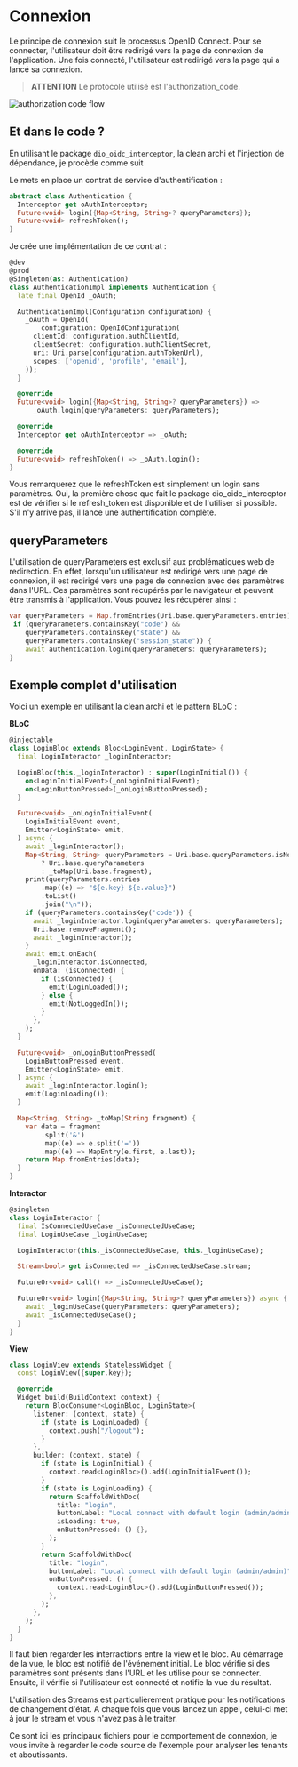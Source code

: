 # Connexion

Le principe de connexion suit le processus OpenID Connect. Pour se connecter, l'utilisateur doit être redirigé vers la page de connexion de l'application. Une fois connecté, l'utilisateur est redirigé vers la page qui a lancé sa connexion.

> **ATTENTION** Le protocole utilisé est l'authorization_code.

![authorization code flow](resource:assets/images/authorization_code.png)

## Et dans le code ?

En utilisant le package `dio_oidc_interceptor`, la clean archi et l'injection de dépendance, je procède comme suit

Le mets en place un contrat de service d'authentification :

```dart
abstract class Authentication {
  Interceptor get oAuthInterceptor;
  Future<void> login({Map<String, String>? queryParameters});
  Future<void> refreshToken();
}
```

Je crée une implémentation de ce contrat :

```dart
@dev
@prod
@Singleton(as: Authentication)
class AuthenticationImpl implements Authentication {
  late final OpenId _oAuth;

  AuthenticationImpl(Configuration configuration) {
    _oAuth = OpenId(
        configuration: OpenIdConfiguration(
      clientId: configuration.authClientId,
      clientSecret: configuration.authClientSecret,
      uri: Uri.parse(configuration.authTokenUrl),
      scopes: ['openid', 'profile', 'email'],
    ));
  }

  @override
  Future<void> login({Map<String, String>? queryParameters}) =>
      _oAuth.login(queryParameters: queryParameters);

  @override
  Interceptor get oAuthInterceptor => _oAuth;

  @override
  Future<void> refreshToken() => _oAuth.login();
}
```

Vous remarquerez que le refreshToken est simplement un login sans paramètres. Oui, la première chose que fait le package dio_oidc_interceptor est de vérifier si le refresh_token est disponible et de l'utiliser si possible.
S'il n'y arrive pas, il lance une authentification complète.

## queryParameters

L'utilisation de queryParameters est exclusif aux problématiques web de redirection. En effet, lorsqu'un utilisateur est redirigé vers une page de connexion, il est redirigé vers une page de connexion avec des paramètres dans l'URL. Ces paramètres sont récupérés par le navigateur et peuvent être transmis à l'application.
Vous pouvez les récupérer ainsi :

```dart
var queryParameters = Map.fromEntries(Uri.base.queryParameters.entries);
 if (queryParameters.containsKey("code") &&
    queryParameters.containsKey("state") &&
    queryParameters.containsKey("session_state")) {
    await authentication.login(queryParameters: queryParameters);
}
```

## Exemple complet d'utilisation

Voici un exemple en utilisant la clean archi et le pattern BLoC :

**BLoC**

```dart
@injectable
class LoginBloc extends Bloc<LoginEvent, LoginState> {
  final LoginInteractor _loginInteractor;

  LoginBloc(this._loginInteractor) : super(LoginInitial()) {
    on<LoginInitialEvent>(_onLoginInitialEvent);
    on<LoginButtonPressed>(_onLoginButtonPressed);
  }

  Future<void> _onLoginInitialEvent(
    LoginInitialEvent event,
    Emitter<LoginState> emit,
  ) async {
    await _loginInteractor();
    Map<String, String> queryParameters = Uri.base.queryParameters.isNotEmpty
        ? Uri.base.queryParameters
        : _toMap(Uri.base.fragment);
    print(queryParameters.entries
        .map((e) => "${e.key} ${e.value}")
        .toList()
        .join("\n"));
    if (queryParameters.containsKey('code')) {
      await _loginInteractor.login(queryParameters: queryParameters);
      Uri.base.removeFragment();
      await _loginInteractor();
    }
    await emit.onEach(
      _loginInteractor.isConnected,
      onData: (isConnected) {
        if (isConnected) {
          emit(LoginLoaded());
        } else {
          emit(NotLoggedIn());
        }
      },
    );
  }

  Future<void> _onLoginButtonPressed(
    LoginButtonPressed event,
    Emitter<LoginState> emit,
  ) async {
    await _loginInteractor.login();
    emit(LoginLoading());
  }

  Map<String, String> _toMap(String fragment) {
    var data = fragment
        .split('&')
        .map((e) => e.split('='))
        .map((e) => MapEntry(e.first, e.last));
    return Map.fromEntries(data);
  }
}
```

**Interactor**

```dart
@singleton
class LoginInteractor {
  final IsConnectedUseCase _isConnectedUseCase;
  final LoginUseCase _loginUseCase;

  LoginInteractor(this._isConnectedUseCase, this._loginUseCase);

  Stream<bool> get isConnected => _isConnectedUseCase.stream;

  FutureOr<void> call() => _isConnectedUseCase();

  FutureOr<void> login({Map<String, String>? queryParameters}) async {
    await _loginUseCase(queryParameters: queryParameters);
    await _isConnectedUseCase();
  }
}
```

**View**

```dart
class LoginView extends StatelessWidget {
  const LoginView({super.key});

  @override
  Widget build(BuildContext context) {
    return BlocConsumer<LoginBloc, LoginState>(
      listener: (context, state) {
        if (state is LoginLoaded) {
          context.push("/logout");
        }
      },
      builder: (context, state) {
        if (state is LoginInitial) {
          context.read<LoginBloc>().add(LoginInitialEvent());
        }
        if (state is LoginLoading) {
          return ScaffoldWithDoc(
            title: "login",
            buttonLabel: "Local connect with default login (admin/admin)",
            isLoading: true,
            onButtonPressed: () {},
          );
        }
        return ScaffoldWithDoc(
          title: "login",
          buttonLabel: "Local connect with default login (admin/admin)",
          onButtonPressed: () {
            context.read<LoginBloc>().add(LoginButtonPressed());
          },
        );
      },
    );
  }
}
```

Il faut bien regarder les interractions entre la view et le bloc. Au démarrage de la vue, le bloc est notifié de l'événement initial. Le bloc vérifie si des paramètres sont présents dans l'URL et les utilise pour se connecter. Ensuite, il vérifie si l'utilisateur est connecté et notifie la vue du résultat.

L'utilisation des Streams est particulièrement pratique pour les notifications de changement d'état. A chaque fois que vous lancez un appel, celui-ci met à jour le stream et vous n'avez pas à le traiter.

Ce sont ici les principaux fichiers pour le comportement de connexion, je vous invite à regarder le code source de l'exemple pour analyser les tenants et aboutissants.
